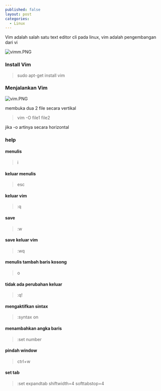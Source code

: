 ```yaml
---
published: false
layout: post
categories:
  - Linux
---
```

Vim adalah salah satu text editor cli pada linux, vim adalah pengembangan dari vi

![vimm.PNG]({{site.baseurl}}/images/vimm.PNG)

### Install Vim
> sudo apt-get install vim

### Menjalankan Vim
![vim.PNG]({{site.baseurl}}/images/vim.PNG)

membuka dua 2 file secara vertikal
> vim -O file1 file2

jika -o artinya secara horizontal

### help

#### menulis
> i

#### keluar menulis
> esc 

#### keluar vim
> :q  

#### save
> :w

#### save keluar vim
> :wq

#### menulis tambah baris kosong
> o

#### tidak ada perubahan keluar
> :q!

#### mengaktifkan sintax
> :syntax on    

####  menambahkan angka baris
> :set number

#### pindah window
> ctrl+w

#### set tab
> :set expandtab shiftwidth=4 softtabstop=4
